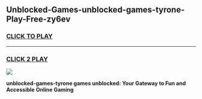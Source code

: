 
## Unblocked-Games-unblocked-games-tyrone-Play-Free-zy6ev
<h3>
<a href="https://premium76.site?title=unblocked-games-tyrone&ref=21A">CLICK TO PLAY</a></h3>
<hr>

<h3>
<a href="https://premium76.site?title=unblocked-games-tyrone&ref=21A">CLICK 2 PLAY</a>
  
</h3>

<a href="https://premium76.site?title=unblocked-games-tyrone&ref=21A"><img src="https://clearcache.store/games.png"></a>


**unblocked-games-tyrone games unblocked: Your Gateway to Fun and Accessible Online Gaming**
